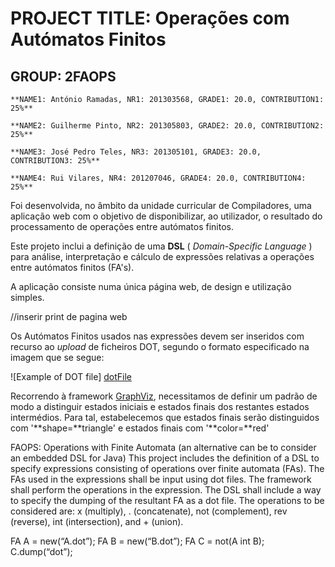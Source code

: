 # PROJECT TITLE: Operações com Autómatos Finitos
## GROUP: 2FAOPS
```
**NAME1: António Ramadas, NR1: 201303568, GRADE1: 20.0, CONTRIBUTION1: 25%**

**NAME2: Guilherme Pinto, NR2: 201305803, GRADE2: 20.0, CONTRIBUTION2: 25%**

**NAME3: José Pedro Teles, NR3: 201305101, GRADE3: 20.0, CONTRIBUTION3: 25%**

**NAME4: Rui Vilares, NR4: 201207046, GRADE4: 20.0, CONTRIBUTION4: 25%**
```


Foi desenvolvida, no âmbito da unidade curricular de Compiladores, uma aplicação web com o objetivo de disponibilizar, ao utilizador, o resultado do processamento de operações entre autómatos finitos.

Este projeto inclui a definição de uma **DSL** ( _Domain-Specific Language_ ) para análise, interpretação e cálculo de expressões relativas a operações entre autómatos finitos (FA's).

A aplicação consiste numa única página web, de design e utilização simples.

//inserir print de pagina web

Os Autómatos Finitos usados nas expressões devem ser inseridos com recurso ao _upload_ de ficheiros DOT, segundo o formato especificado na imagem que se segue:

![Example of DOT file] [dotFile]

Recorrendo à framework [GraphViz](http://www.graphviz.org/), necessitamos de definir um padrão de modo a distinguir estados iniciais e estados finais dos restantes estados intermédios. Para tal, estabelecemos que estados finais serão distinguidos com '**shape=**triangle' e estados finais com '**color=**red'






FAOPS: Operations with Finite Automata (an alternative can be to consider an embedded DSL for Java)
This project includes the definition of a DSL to specify expressions consisting of operations over finite automata (FAs).
The FAs used in the expressions shall be input using dot files. The framework shall perform the operations in the expression.
The DSL shall include a way to specify the dumping of the resultant FA as a dot file. 
The operations to be considered are: x (multiply), . (concatenate), not (complement), rev (reverse), int (intersection), and + (union).

FA A = new(“A.dot”);
FA B = new(“B.dot”);
FA C = not(A int B);
C.dump(“dot”);


[dotFile]: https://github.com/RuiVilares/COMP-FAOPS/blob/Guilherme/extra/readmeResources/dotFile.PNG
